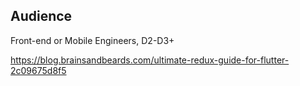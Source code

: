 ## Audience
Front-end or Mobile Engineers, D2-D3+

https://blog.brainsandbeards.com/ultimate-redux-guide-for-flutter-2c09675d8f5